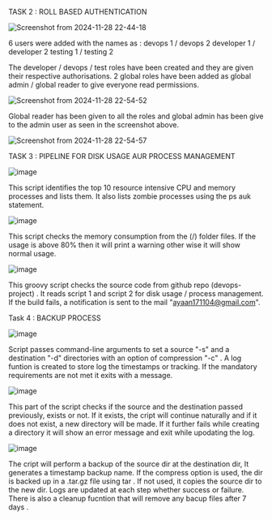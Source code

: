 TASK 2 : ROLL BASED AUTHENTICATION

![Screenshot from 2024-11-28 22-44-18](https://github.com/user-attachments/assets/8b1543d5-6a87-4192-b527-af932da8608a)

6 users were added with the names as :
devops 1 / devops 2
developer 1 / developer 2 
testing 1 / testing 2

The developer / devops / test roles have been created and they are given their respective authorisations. 2 global roles have been added as global admin / global reader to give everyone read permissions.


![Screenshot from 2024-11-28 22-54-52](https://github.com/user-attachments/assets/188d3d89-1872-4137-b783-b127ce60ec07)


Global reader has been given to all the roles and global admin has been give to the admin user as seen in the screenshot above.


![Screenshot from 2024-11-28 22-54-57](https://github.com/user-attachments/assets/1db455fa-7776-4edc-93c8-3729d4224c43)


TASK 3 : PIPELINE FOR DISK USAGE AUR PROCESS MANAGEMENT

![image](https://github.com/user-attachments/assets/a4f177e4-3ad3-4193-83ca-86e62f6a7269)

This script identifies the top 10 resource intensive CPU and memory processes and lists them. It also lists zombie processes using the ps auk statement.

![image](https://github.com/user-attachments/assets/cc9295b6-b573-4c5f-82de-d8344083ace9)

This script checks the memory consumption from the (/) folder files. If the usage is above 80% then it will print a warning other wise it will show normal usage.



![image](https://github.com/user-attachments/assets/a1930af2-22e8-4526-a88c-b5b1ef7b72e9)



This groovy script checks the source code from github repo (devops-project) . It reads script 1 and script 2 for disk usage / process management. If the build fails, a notification is sent to the mail "ayaan171104@gmail.com".

Task 4 : BACKUP PROCESS 

![image](https://github.com/user-attachments/assets/0ca76d3d-a325-4119-be10-4765d2749c4a)


Script passes command-line arguments to set a source "-s" and a destination "-d" directories with an option of compression "-c" . A log funtion is created to store log the timestamps or tracking. If the mandatory requirements are not met it exits with a message.



![image](https://github.com/user-attachments/assets/7dfcb117-ae15-4636-a197-96cc0b49ee1e)


This part of the script checks if the source and the destination passed previously, exists or not. If it exists, the cript will continue naturally and if it does not exist, a new directory will be made. If it further fails while creating a directory it will show an error message and exit while upodating the log.


![image](https://github.com/user-attachments/assets/491d417a-02a6-443e-80e5-585473e758a5)


The cript will perform a backup of the source dir at the destination dir, It generates a timestamp backup name. If the compress option is used, the dir is backed up in a .tar.gz file using tar . If not used, it copies the source dir to the new dir. Logs are updated at each step whether success or failure. There is also a cleanup fucntion that will remove any bacup files after 7 days .


